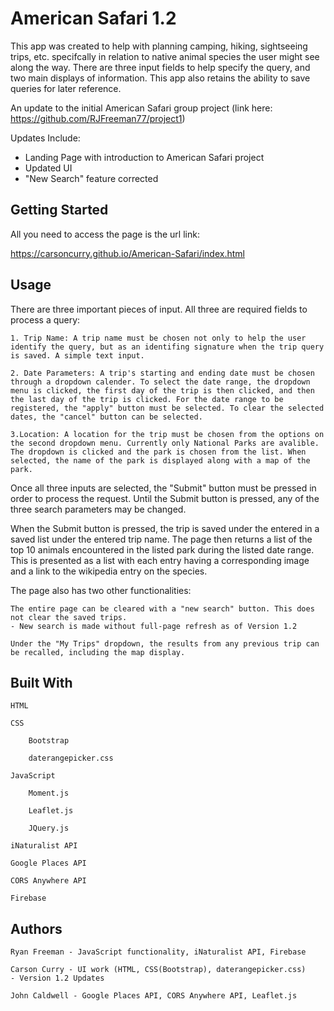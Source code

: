 # American Safari 1.2

This app was created to help with planning camping, hiking, sightseeing trips, etc. specifcally in relation to native animal species the user might see along the way. There are three input fields to help specify the query, and two main displays of information. This app also retains the ability to save queries for later reference.

An update to the initial American Safari group project (link here: https://github.com/RJFreeman77/project1)

Updates Include: 
* Landing Page with introduction to American Safari project
* Updated UI 
* "New Search" feature corrected

## Getting Started

All you need to access the page is the url link:

https://carsoncurry.github.io/American-Safari/index.html

## Usage

There are three important pieces of input. All three are required fields to process a query:

    1. Trip Name: A trip name must be chosen not only to help the user identify the query, but as an identifing signature when the trip query is saved. A simple text input.

    2. Date Parameters: A trip's starting and ending date must be chosen through a dropdown calender. To select the date range, the dropdown menu is clicked, the first day of the trip is then clicked, and then the last day of the trip is clicked. For the date range to be registered, the "apply" button must be selected. To clear the selected dates, the "cancel" button can be selected. 

    3.Location: A location for the trip must be chosen from the options on the second dropdown menu. Currently only National Parks are avalible. The dropdown is clicked and the park is chosen from the list. When selected, the name of the park is displayed along with a map of the park.

Once all three inputs are selected, the "Submit" button must be pressed in order to process the request. Until the Submit button is pressed, any of the three search parameters may be changed.

When the Submit button is pressed, the trip is saved under the entered in a saved list under the entered trip name. The page then returns a list of the top 10 animals encountered in the listed park during the listed date range. This is presented as a list with each entry having a corresponding image and a link to the wikipedia entry on the species.

The page also has two other functionalities:

    The entire page can be cleared with a "new search" button. This does not clear the saved trips.
    - New search is made without full-page refresh as of Version 1.2

    Under the "My Trips" dropdown, the results from any previous trip can be recalled, including the map display.

## Built With

    HTML

    CSS

        Bootstrap

        daterangepicker.css

    JavaScript

        Moment.js

        Leaflet.js

        JQuery.js

    iNaturalist API

    Google Places API

    CORS Anywhere API

    Firebase

## Authors

    Ryan Freeman - JavaScript functionality, iNaturalist API, Firebase

    Carson Curry - UI work (HTML, CSS(Bootstrap), daterangepicker.css)
    - Version 1.2 Updates

    John Caldwell - Google Places API, CORS Anywhere API, Leaflet.js
